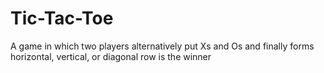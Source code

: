 # Tic-Tac-Toe
A game in which two players alternatively put Xs and Os and finally forms horizontal, vertical, or diagonal row is the winner
